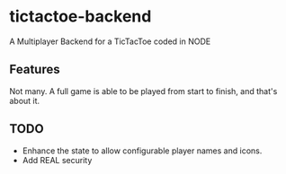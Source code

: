 # tictactoe-backend
A Multiplayer Backend for a TicTacToe coded in NODE

## Features
Not many. A full game is able to be played from start to finish, and that's about it.

## TODO
* Enhance the state to allow configurable player names and icons.
* Add REAL security